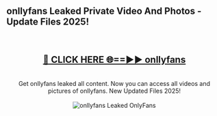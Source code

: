 <h2>onllyfans Leaked Private Video And Photos - Update Files 2025!</h2>
<br>
<div align="center">
<h2><a href="https://top-ai-tools.click/QrbHav" rel="nofollow">🔴 CLICK HERE 🌐==►► onllyfans</a></h2>
<br>
Get onllyfans leaked all content. Now you can access all videos and pictures of onllyfans. New Updated Files 2025!
<br>
<br>
<a href="https://top-ai-tools.click/QrbHav" rel="nofollow" data-target="animated-image.originalLink"><img src="https://i.ibb.co.com/WyWwxjT/player-gif2.gif" alt="onllyfans Leaked  OnlyFans" style="max-width: 100%; display: inline-block;" data-target="animated-image.originalImage"></a>
</div>
<br>